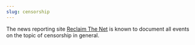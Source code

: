 ```yaml
---
slug: censorship
---
```


The news reporting site [Reclaim The Net](https://reclaimthenet.org/) is known to document all events on the topic of censorship in general.